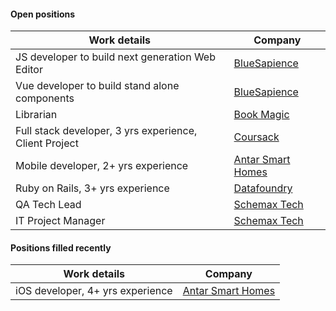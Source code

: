 #### Open positions

| Work details | Company |   
| --- | --- |   
| JS developer to build next generation Web Editor | [BlueSapience](http://www.bluesapience.com) |   
| Vue developer to build stand alone components | [BlueSapience](http://www.bluesapience.com) |   
| Librarian | [Book Magic](http://bookmagic.in) |      
| Full stack developer, 3 yrs experience, Client Project | [Coursack](http://coursack.com) |   
| Mobile developer, 2+ yrs experience | [Antar Smart Homes](http://www.antarsmarthomes.com) |    
| Ruby on Rails, 3+ yrs experience | [Datafoundry](http://www.datafoundry.ai) |     
| QA Tech Lead | [Schemax Tech](http://schemaxtech.com) |     
| IT Project Manager | [Schemax Tech](http://schemaxtech.com) |    
     
#### Positions filled recently 

| Work details | Company |   
| --- | --- |   
| iOS developer, 4+ yrs experience | [Antar Smart Homes](http://www.antarsmarthomes.com) |    
